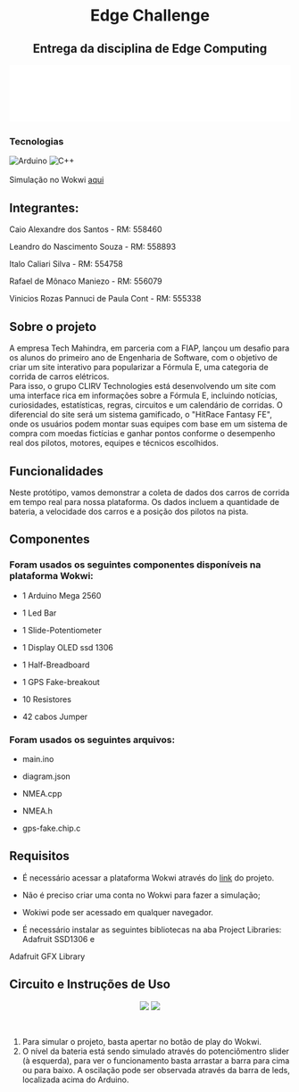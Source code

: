 <h1 align="center">Edge Challenge</h1>
<h2 align="center">Entrega da disciplina de Edge Computing</h2>
<div align="center">

  ![alt text](logo_CLIRV.png)

</div>

### Tecnologias
![Arduino](https://img.shields.io/badge/Arduino_IDE-00979D?style=for-the-badge&logo=arduino&logoColor=white)
![C++](https://img.shields.io/badge/C%2B%2B-00599C?style=for-the-badge&logo=c%2B%2B&logoColor=white)
<br><br>
Simulação no Wokwi [aqui](https://wokwi.com/projects/400696539916996609)

## Integrantes:
<p>Caio Alexandre dos Santos - RM: 558460</p>
<p>Leandro do Nascimento Souza - RM: 558893</p>
<p>Italo Caliari Silva - RM: 554758</p>
<p>Rafael de Mônaco Maniezo - RM: 556079</p>
<p>Vinicios Rozas Pannuci de Paula Cont - RM: 555338</p>

## Sobre o projeto
A empresa Tech Mahindra, em parceria com a FIAP, lançou um desafio para os alunos do primeiro ano de Engenharia de Software, com o objetivo de criar um site interativo para popularizar a Fórmula E, uma categoria de corrida de carros elétricos.<br>
Para isso, o grupo CLIRV Technologies está desenvolvendo um site com uma interface rica em informações sobre a Fórmula E, incluindo notícias, curiosidades, estatísticas, regras, circuitos e um calendário de corridas. O diferencial do site será um sistema gamificado, o "HitRace Fantasy FE", onde os usuários podem montar suas equipes com base em um sistema de compra com moedas fictícias e ganhar pontos conforme o desempenho real dos pilotos, motores, equipes e técnicos escolhidos.

## Funcionalidades
<p>Neste protótipo, vamos demonstrar a coleta de dados dos carros de corrida em tempo real para nossa plataforma. Os dados incluem a quantidade de bateria, a velocidade dos carros e a posição dos pilotos na pista. </p>

## Componentes
<h3>Foram usados os seguintes componentes disponíveis na plataforma Wokwi:</h3>

- <p>1 Arduino Mega 2560</p>
- <p>1 Led Bar</p>
- <p>1 Slide-Potentiometer</p>
- <p>1 Display OLED ssd 1306</p>
- <p>1 Half-Breadboard</p>
- <p>1 GPS Fake-breakout</p>
- <p>10 Resistores</p>
- <p>42 cabos Jumper</p>

<h3>Foram usados os seguintes arquivos:</h3>

- <p>main.ino</p>
- <p>diagram.json</p>
- <p>NMEA.cpp</p>
- <p>NMEA.h</p>
- <p>gps-fake.chip.c</p>


## Requisitos
-  É necessário acessar a plataforma Wokwi através do [link](https://wokwi.com/projects/400696539916996609) do projeto.
- <p>Não é preciso criar uma conta no Wokwi para fazer a simulação;<p>
- Wokiwi pode ser acessado em qualquer navegador.

- <p>É necessário instalar as seguintes bibliotecas na aba Project Libraries: Adafruit SSD1306 e
Adafruit GFX Library</p>


## Circuito e Instruções de Uso
<div align=center>
  <img src="https://github.com/Leandrns/edge-challenge-mahindra/assets/162998083/4aae6882-300f-42b8-9b38-ab16c1367fda" width="800px">
  <img src="https://github.com/Leandrns/edge-challenge-mahindra/assets/162998083/8f2d33e5-3b99-4e37-9c67-7c9ba860c427">
</div>

<br><p>
  1. Para simular o projeto, basta apertar no botão de play do Wokwi. <br>
  2. O nível da bateria está sendo simulado através do potenciômentro slider (à esquerda), para ver o funcionamento basta arrastar a barra para cima ou para baixo. A oscilação pode ser observada através da barra de leds, localizada acima do Arduino.
</p>
